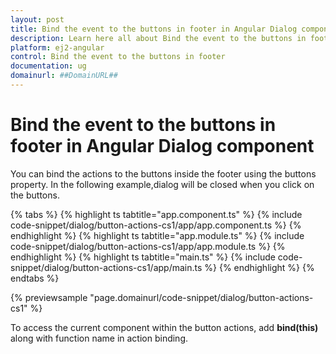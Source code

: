 ```yaml
---
layout: post
title: Bind the event to the buttons in footer in Angular Dialog component | Syncfusion
description: Learn here all about Bind the event to the buttons in footer in Syncfusion Angular Dialog component of Syncfusion Essential JS 2 and more.
platform: ej2-angular
control: Bind the event to the buttons in footer 
documentation: ug
domainurl: ##DomainURL##
---
```


# Bind the event to the buttons in footer in Angular Dialog component

You can bind the actions to the buttons inside the footer using the buttons property. In the following example,dialog will be closed when you click on the buttons.

{% tabs %}
{% highlight ts tabtitle="app.component.ts" %}
{% include code-snippet/dialog/button-actions-cs1/app/app.component.ts %}
{% endhighlight %}
{% highlight ts tabtitle="app.module.ts" %}
{% include code-snippet/dialog/button-actions-cs1/app/app.module.ts %}
{% endhighlight %}
{% highlight ts tabtitle="main.ts" %}
{% include code-snippet/dialog/button-actions-cs1/app/main.ts %}
{% endhighlight %}
{% endtabs %}
  
{% previewsample "page.domainurl/code-snippet/dialog/button-actions-cs1" %}

To access the current component within the button actions, add **bind(this)** along with function name in action binding.